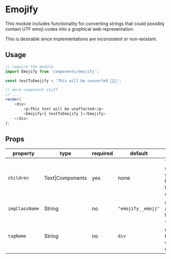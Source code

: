 # Emojify

This module includes functionality for converting strings that could possibly contain UTF emoji codes into a graphical web representation.

This is desirable since implementations are inconsistent or non-existant.

## Usage

```js
// require the module
import Emojify from 'components/emojify';

const textToEmojify = 'This will be converted 🙈🙉🙊';

// more component stuff
// ...
render(
	<div>
		<p>This text will be unaffected</p>
		<Emojify>{ textToEmojify }</Emojify>
	</div>
);
```

## Props

| property       | type             | required | default            | comment                                                  |
| -------------- | ---------------- | -------- | ------------------ | -------------------------------------------------------- |
| `children`     | Text\|Components | yes      | none               | Typically a string that you want to search for UTF emoji |
| `imgClassName` | String           | no       | `"emojify__emoji"` | classname applied to the image                           |
| `tagName`      | String           | no       | `div`              | Tag name used for the wrapper element                    |
